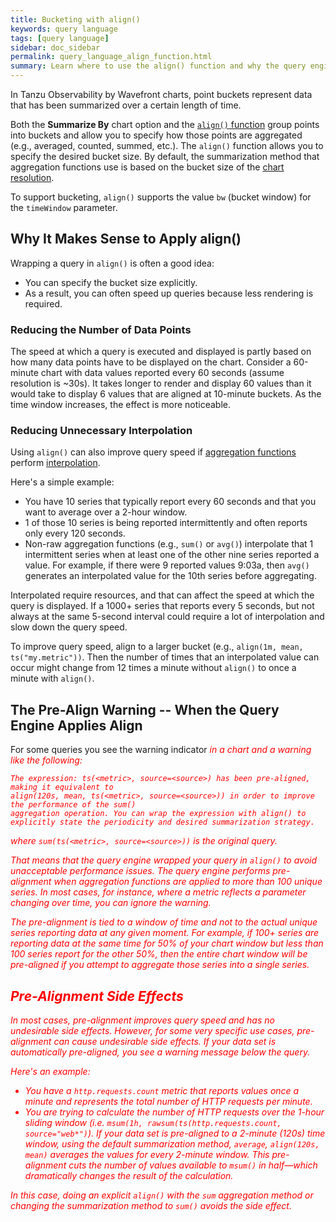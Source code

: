 ```yaml
---
title: Bucketing with align()
keywords: query language
tags: [query language]
sidebar: doc_sidebar
permalink: query_language_align_function.html
summary: Learn where to use the align() function and why the query engine does pre-alignment.
---
```


In Tanzu Observability by Wavefront charts, point buckets represent data that has been summarized over a certain length of time.

Both the **Summarize By** chart option and the [`align()` function](ts_align.html) group points into buckets and allow you to specify how those points are aggregated (e.g., averaged, counted, summed, etc.).  The `align()` function allows you to specify the desired bucket size. By default, the summarization method that aggregation functions use is based on the bucket size of the [chart resolution](ui_charts.html#chart-resolution).

To support bucketing, `align()` supports the value `bw` (bucket window) for the `timeWindow` parameter.

## Why It Makes Sense to Apply align()

Wrapping a query in `align()` is often a good idea:

- You can specify the bucket size explicitly.
- As a result, you can often speed up queries because less rendering is required.

### Reducing the Number of Data Points
The speed at which a query is executed and displayed is partly based on how many data points have to be displayed on the chart. Consider a 60-minute chart with data values reported every 60 seconds (assume resolution is ~30s). It takes longer to render and display 60 values than it  would take to display 6 values that are aligned at 10-minute buckets. As the time window increases, the effect is more noticeable.

### Reducing Unnecessary Interpolation
Using `align()` can also improve query speed if [aggregation functions](query_language_aggregate_functions.html#standard-aggregation-functions-interpolation) perform [interpolation](query_language_discrete_continuous.html#functions-that-use-interpolation-to-create-continuous-data).

Here's a simple example:
* You have 10 series that typically report every 60 seconds and that you want to average over a 2-hour window.
* 1 of those 10 series is being reported intermittently and often reports only every 120 seconds.
* Non-raw aggregation functions (e.g., `sum()` or `avg()`) interpolate that 1 intermittent series when at least one of the other nine series reported a value. For example, if there were 9 reported values 9:03a, then `avg()` generates an interpolated value for the 10th series before aggregating.

Interpolated require resources, and that can affect the speed at which the query is displayed. If a 1000+ series that reports every 5 seconds, but not always at the same 5-second interval could require a lot of interpolation and slow down the query speed.

To improve query speed, align to a larger bucket (e.g., `align(1m, mean, ts("my.metric"))`. Then the number of times that an interpolated value can occur might change from 12 times a minute without `align()` to once a minute with `align()`.

## The Pre-Align Warning -- When the Query Engine Applies Align

For some queries you see the warning indicator <i class="fa-exclamation-triangle fa" style="color: red;"/> in a chart and a warning like the following:

```
The expression: ts(<metric>, source=<source>) has been pre-aligned, making it equivalent to
align(120s, mean, ts(<metric>, source=<source>)) in order to improve the performance of the sum()
aggregation operation. You can wrap the expression with align() to explicitly state the periodicity and desired summarization strategy.
```

where `sum(ts(<metric>, source=<source>))` is the original query.

That means that the query engine wrapped your query in `align()` to avoid unacceptable performance issues. The query engine performs pre-alignment when aggregation functions are applied to more than 100 unique series. In most cases, for instance, where a metric reflects a parameter changing over time, you can ignore the warning.

The pre-alignment is tied to a window of time and not to the actual unique series reporting data at any given moment. For example, if 100+ series are reporting data at the same time for 50% of your chart window but less than 100 series report for the other 50%, then the entire chart window will be pre-aligned if you attempt to aggregate those series into a single series.

## Pre-Alignment Side Effects

In most cases, pre-alignment improves query speed and has no undesirable side effects. However, for some very specific use cases, pre-alignment can cause undesirable side effects.  If your data set is automatically pre-aligned, you see a warning message below the query.

Here's an example:
* You have a `http.requests.count` metric that reports values once a minute and represents the total number of HTTP requests per minute.
* You are trying to calculate the number of HTTP requests over the 1-hour sliding window (i.e. `msum(1h, rawsum(ts(http.requests.count, source="web*")`).
If your data set is pre-aligned to a 2-minute (120s) time window, using the default summarization method, `average`, `align(120s, mean)` averages the values for every 2-minute window. This pre-alignment cuts the number of values available to `msum()` in half&mdash;which dramatically changes the result of the calculation.

In this case, doing an explicit `align()` with the `sum` aggregation method or changing the summarization method to `sum()` avoids the side effect.
